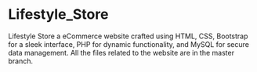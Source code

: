 # Lifestyle_Store
Lifestyle Store a eCommerce website crafted using HTML, CSS, Bootstrap for a sleek interface, PHP for dynamic functionality, and MySQL for secure data management. 
All the files related to the website are in the master branch.
